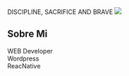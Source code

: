 
<div aling="center">
  DISCIPLINE, SACRIFICE AND BRAVE
<img src="https://rdelgado.net/img/fondo_2.jpg">

<h2>Sobre Mi</h2>
WEB Developer <br>
Wordpress <br>
ReacNative <br>
</div>
<!--
**RennyDelgado/RennyDelgado** is a ✨ _special_ ✨ repository because its `README.md` (this file) appears on your GitHub profile.
Here are some ideas to get you started:

- 🔭 I’m currently working on ...
- 🌱 I’m currently learning ...
- 👯 I’m looking to collaborate on ...
- 🤔 I’m looking for help with ...
- 💬 Ask me about ...
- 📫 How to reach me: ...
- 😄 Pronouns: ...
- ⚡ Fun fact: ...
-->
